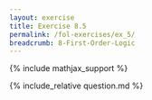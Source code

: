 ```yaml
---
layout: exercise
title: Exercise 8.5
permalink: /fol-exercises/ex_5/
breadcrumb: 8-First-Order-Logic
---
```


{% include mathjax_support %}

<div><i class="arrow-up loader" data-chapter="fol-exercises" data-exercise="ex_5" data-rating="0"></i></div>
{% include_relative question.md %}
